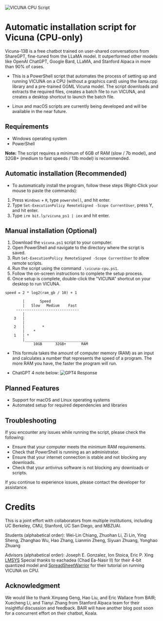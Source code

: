 ![VICUNA CPU Script](https://aeiljuispo.cloudimg.io/v7/https://s3.amazonaws.com/moonup/production/uploads/62d35f3ceaf3858ce253ab7a/uZ2jFNAjXfdBo6c6Yojmg.jpeg?w=200&h=200&f=face)

# Automatic installation script for Vicuna (CPU-only)

 Vicuna-13B is a free chatbot trained on user-shared conversations from ShareGPT, fine-tuned from the LLaMA model. It outperformed other models like OpenAI ChatGPT, Google Bard, LLaMA, and Stanford Alpaca in more than 90% of cases. 



* This is a PowerShell script that automates the process of setting up and running VICUNA on a CPU (without a graphics card) using the llama.cpp library and a pre-trained GGML Vicuna model. The script downloads and extracts the required files, creates a batch file to run VICUNA, and creates a desktop shortcut to launch the batch file.


- Linux and macOS scripts are currently being developed and will be available in the near future.

## Requirements

- Windows operating system
- PowerShell

**Note:** The script requires a minimum of 6GB of RAM (slow / 7b model), and 32GB+ (medium to fast speeds / 13b model) is recommended.

## Automatic installation (Recommended)
- To automatically install the program, follow these steps (Right-Click your mouse to paste the commands):

1. Press `Windows` + `R`, type `powershell`, and hit enter.
2. Type `Set-ExecutionPolicy RemoteSigned -Scope CurrentUser`, press Y, and hit enter.
3. Type `irm bit.ly/vicuna_ps1 | iex` and hit enter.

## Manual installation (Optional)
1. Download the `vicuna.ps1` script to your computer.
2. Open PowerShell and navigate to the directory where the script is saved.
3. Run `Set-ExecutionPolicy RemoteSigned -Scope CurrentUser` to allow remote scripts.
4. Run the script using the command `.\vicuna-cpu.ps1`.
5. Follow the on-screen instructions to complete the setup process.
6. Once setup is complete, double-click the "VICUNA" shortcut on your desktop to run VICUNA.

 `speed = 2 * log2(ram_gb / 10) + 1`

            |       Speed
            |   Slow   Medium    Fast 
         -----------------------------
            |         
        3   |          
            |          
        2   |        * 
            |    *     
        1   | *        
            |_____________________________
                 10GB      32GB+       RAM

- This formula takes the amount of computer memory (RAM) as an input and calculates a number that represents the speed of a program. The more RAM you have, the faster the program will run.


* ChatGPT 4 note below:
![GPT4 Response](https://i.imgur.com/DEmSt3g.png)

## Planned Features

- Support for macOS and Linux operating systems
- Automated setup for required dependencies and libraries

## Troubleshooting

If you encounter any issues while running the script, please check the following:

- Ensure that your computer meets the minimum RAM requirements.
- Check that PowerShell is running as an administrator.
- Ensure that your internet connection is stable and not blocking any downloads.
- Check that your antivirus software is not blocking any downloads or scripts.

If you continue to experience issues, please contact the developer for assistance.

# Credits

This is a joint effort with collaborators from multiple institutions, including UC Berkeley, CMU, Stanford, UC San Diego, and MBZUAI.

Students (alphabetical order):
Wei-Lin Chiang, Zhuohan Li, Zi Lin, Ying Sheng, Zhanghao Wu, Hao Zhang, Lianmin Zheng, Siyuan Zhuang, Yonghao Zhuang

Advisors (alphabetical order):
Joseph E. Gonzalez, Ion Stoica, Eric P. Xing
[LMSYS](https://vicuna.lmsys.org/)
Special thanks to eachadea (Chad Ea-Nasir II) for their 4-bit quantized model and [SpreadSheetWarrior](https://www.youtube.com/@SpreadSheetWarrior) for their tutorial on running VICUNA on CPU.

## Acknowledgment
We would like to thank Xinyang Geng, Hao Liu, and Eric Wallace from BAIR; Xuecheng Li, and Tianyi Zhang from Stanford Alpaca team for their insightful discussion and feedback. BAIR will have another blog post soon for a concurrent effort on their chatbot, Koala.
